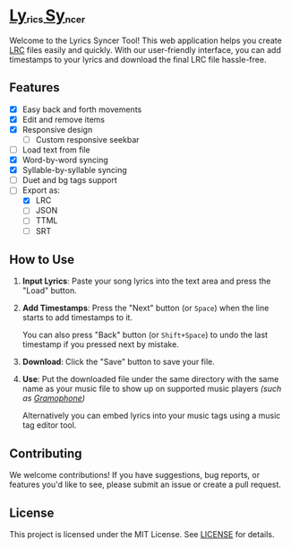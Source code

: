 # [Ly<sub><sup><sub>rics </sub></sup></sub>Sy<sub><sup><sub>ncer</sub></sup></sub>](https://pxeemo.github.io/LySy)

Welcome to the Lyrics Syncer Tool! This web application helps you create [LRC](<https://en.m.wikipedia.org/wiki/LRC_(file_format)>) files easily and quickly. With our user-friendly interface, you can add timestamps to your lyrics and download the final LRC file hassle-free.

## Features

- [x] Easy back and forth movements
- [x] Edit and remove items
- [x] Responsive design
    - [ ] Custom responsive seekbar
- [ ] Load text from file
- [x] Word-by-word syncing
- [x] Syllable-by-syllable syncing
- [ ] Duet and bg tags support
- [ ] Export as:
    - [x] LRC
    - [ ] JSON
    - [ ] TTML
    - [ ] SRT

## How to Use

1. **Input Lyrics**: Paste your song lyrics into the text area and press the "Load" button.
2. **Add Timestamps**: Press the "Next" button (or `Space`) when the line starts to add timestamps to it.

    You can also press "Back" button (or `Shift+Space`) to undo the last timestamp if you pressed next by mistake.

3. **Download**: Click the "Save" button to save your file.
4. **Use**: Put the downloaded file under the same directory with the same name as your music file to show up on supported music players _(such as [Gramophone](https://github.com/AkaneTan/Gramophone))_

    Alternatively you can embed lyrics into your music tags using a music tag editor tool.

## Contributing

We welcome contributions! If you have suggestions, bug reports, or features you'd like to see, please submit an issue or create a pull request.

## License

This project is licensed under the MIT License. See [LICENSE](./LICENSE) for details.
